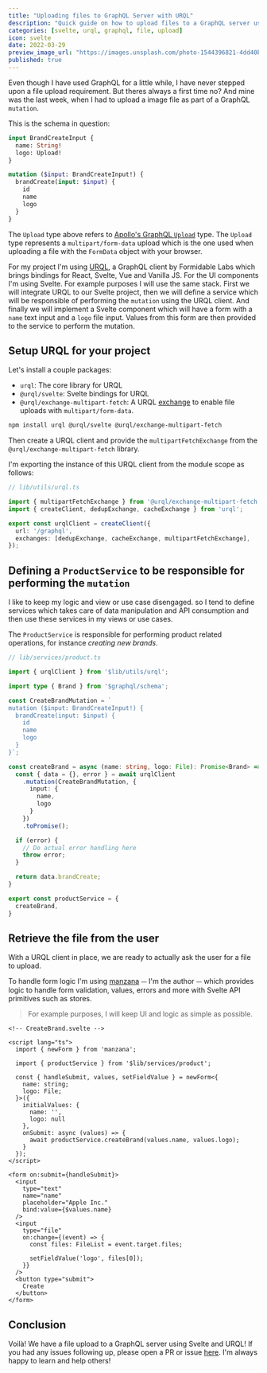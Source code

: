 ```yaml
---
title: "Uploading files to GraphQL Server with URQL"
description: "Quick guide on how to upload files to a GraphQL server using URQL and Svelte"
categories: [svelte, urql, graphql, file, upload]
icon: svelte
date: 2022-03-29
preview_image_url: "https://images.unsplash.com/photo-1544396821-4dd40b938ad3?ixlib=rb-1.2.1&ixid=MnwxMjA3fDB8MHxwaG90by1wYWdlfHx8fGVufDB8fHx8&auto=format&fit=crop&w=2073&q=80"
published: true
---
```


Even though I have used GraphQL for a little while, I have never stepped upon a
file upload requirement. But theres always a first time no? And mine
was the last week, when I had to upload a image file as part of a GraphQL
`mutation`.

This is the schema in question:

```graphql
input BrandCreateInput {
  name: String!
  logo: Upload!
}

mutation ($input: BrandCreateInput!) {
  brandCreate(input: $input) {
    id
    name
    logo
  }
}
```

The `Upload` type above refers to [Apollo's GraphQL `Upload`][1] type.
The `Upload` type represents a `multipart/form-data` upload which is the one
used when uploading a file with the `FormData` object with your browser.

For my project I'm using [URQL][2], a GraphQL client by Formidable Labs which
brings bindings for React, Svelte, Vue and Vanilla JS. For the UI components
I'm using Svelte. For example purposes I will use the same stack. First we will
integrate URQL to our Svelte project, then we will define a service which will
be responsible of performing the `mutation` using the URQL client. And finally
we will implement a Svelte component which will have a form with a `name` text
input and a `logo` file input. Values from this form are then provided to the
service to perform the mutation.

## Setup URQL for your project

Let's install a couple packages:

- `urql`: The core library for URQL
- `@urql/svelte`: Svelte bindings for URQL
- `@urql/exchange-multipart-fetch`: A URQL [exchange][3] to enable file uploads
with `multipart/form-data`.

```bash
npm install urql @urql/svelte @urql/exchange-multipart-fetch
```

Then create a URQL client and provide the `multipartFetchExchange` from the
`@urql/exchange-multipart-fetch` library.

I'm exporting the instance of this URQL client from the module scope as follows:

```ts
// lib/utils/urql.ts

import { multipartFetchExchange } from '@urql/exchange-multipart-fetch';
import { createClient, dedupExchange, cacheExchange } from 'urql';

export const urqlClient = createClient({
  url: '/graphql',
  exchanges: [dedupExchange, cacheExchange, multipartFetchExchange],
});
```

## Defining a `ProductService` to be responsible for performing the `mutation`

I like to keep my logic and view or use case disengaged. so I tend to define
services which takes care of data manipulation and API consumption and then use
these services in my views or use cases.

The `ProductService` is responsible for performing product related operations,
for instance _creating new brands_.

```ts
// lib/services/product.ts

import { urqlClient } from '$lib/utils/urql';

import type { Brand } from '$graphql/schema';

const CreateBrandMutation = `
mutation ($input: BrandCreateInput!) {
  brandCreate(input: $input) {
    id
    name
    logo
  }
}`;

const createBrand = async (name: string, logo: File): Promise<Brand> => {
  const { data = {}, error } = await urqlClient
    .mutation(CreateBrandMutation, {
      input: {
        name,
        logo
      }
    })
    .toPromise();

  if (error) {
    // Do actual error handling here
    throw error;
  }

  return data.brandCreate;
}

export const productService = {
  createBrand,
}
```

## Retrieve the file from the user

With a URQL client in place, we are ready to actually ask the user for a file
to upload.

To handle form logic I'm using [manzana][4] ⏤ I'm the author ⏤ which provides
logic to handle form validation, values, errors and more with Svelte API
primitives such as stores.

> For example purposes, I will keep UI and logic as simple as possible.

```svelte
<!-- CreateBrand.svelte -->

<script lang="ts">
  import { newForm } from 'manzana';

  import { productService } from '$lib/services/product';

  const { handleSubmit, values, setFieldValue } = newForm<{
    name: string;
    logo: File;
  }>({
    initialValues: {
      name: '',
      logo: null
    },
    onSubmit: async (values) => {
      await productService.createBrand(values.name, values.logo);
    }
  });
</script>

<form on:submit={handleSubmit}>
  <input
    type="text"
    name="name"
    placeholder="Apple Inc."
    bind:value={$values.name}
  />
  <input
    type="file"
    on:change={(event) => {
      const files: FileList = event.target.files;

      setFieldValue('logo', files[0]);
    }}
  />
  <button type="submit">
    Create
  </button>
</form>
```

## Conclusion

Voilà! We have a file upload to a GraphQL server using Svelte and URQL!
If you had any issues following up, please open a PR or issue [here][5]. I'm
always happy to learn and help others!

[1]: https://www.apollographql.com/blog/graphql/file-uploads/with-apollo-server-2-0/#File-upload-with-schema-param
[2]: https://formidable.com/open-source/urql/
[3]: https://formidable.com/open-source/urql/docs/architecture/#the-client-and-exchanges
[4]: https://github.com/EstebanBorai/manzana
[5]: https://github.com/EstebanBorai/estebanborai.com
